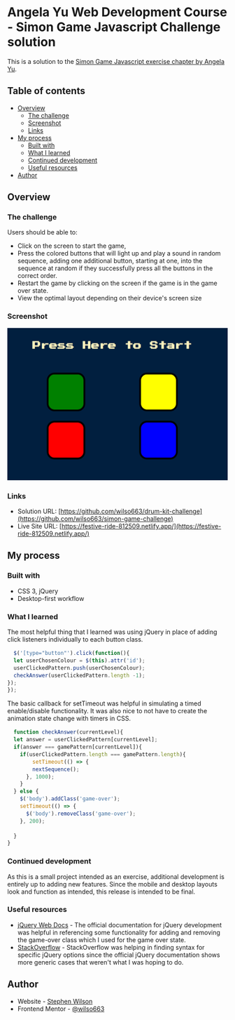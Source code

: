 # Angela Yu Web Development Course - Simon Game Javascript Challenge solution

This is a solution to the [Simon Game Javascript exercise chapter by Angela Yu](https://www.udemy.com/course/the-complete-web-development-bootcamp). 

## Table of contents

- [Overview](#overview)
  - [The challenge](#the-challenge)
  - [Screenshot](#screenshot)
  - [Links](#links)
- [My process](#my-process)
  - [Built with](#built-with)
  - [What I learned](#what-i-learned)
  - [Continued development](#continued-development)
  - [Useful resources](#useful-resources)
- [Author](#author)

## Overview

### The challenge

Users should be able to:
- Click on the screen to start the game, 
- Press the colored buttons that will light up and play a sound in random sequence, adding one additional button, starting at one, into the sequence at random if they successfully press all the buttons in the correct order.
- Restart the game by clicking on the screen if the game is in the game over state.  
- View the optimal layout depending on their device's screen size

### Screenshot

![Full Screen screenshot](./images/ScreenShot.png)


### Links

- Solution URL: [https://github.com/wilso663/drum-kit-challenge](https://github.com/wilso663/simon-game-challenge)
- Live Site URL: [https://festive-ride-812509.netlify.app/](https://festive-ride-812509.netlify.app/)

## My process

### Built with

- CSS 3, jQuery
- Desktop-first workflow

### What I learned

The most helpful thing that I learned was using jQuery in place of adding click listeners individually to each button class.
```javascript
  $('[type="button"').click(function(){
  let userChosenColour = $(this).attr('id');
  userClickedPattern.push(userChosenColour);
  checkAnswer(userClickedPattern.length -1);
});
});
```
The basic callback for setTimeout was helpful in simulating a timed enable/disable functionality. It was also nice to not have to create the animation state change with timers in CSS.
```javascript  
  function checkAnswer(currentLevel){
  let answer = userClickedPattern[currentLevel];
  if(answer === gamePattern[currentLevel]){
    if(userClickedPattern.length === gamePattern.length){
        setTimeout(() => {
        nextSequence();
      }, 1000);
    }
  } else {
    $('body').addClass('game-over');
    setTimeout(() => {
      $('body').removeClass('game-over');
    }, 200);

  }
}
```


### Continued development

As this is a small project intended as an exercise, additional development is entirely up to adding new features. Since the mobile and desktop layouts look and function as intended, this release is intended to be final.

### Useful resources

- [jQuery Web Docs](https://api.jquery.com/addclass/) - The official documentation for jQuery development was helpful in referencing some functionality for adding and removing the game-over class which I used for the game over state.
- [StackOverflow](https://stackoverflow.com/questions/18121412/how-to-get-value-of-a-button-type-button-with-jquery) - StackOverflow was helping in finding syntax for specific jQuery options since the official jQuery documentation shows more generic cases that weren't what I was hoping to do.

## Author

- Website - [Stephen Wilson](https://github.com/wilso663)
- Frontend Mentor - [@wilso663](https://www.frontendmentor.io/profile/wilso663)


